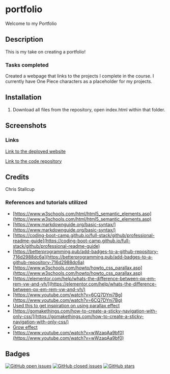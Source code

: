 # **portfolio**

Welcome to my Portfolio



## Description

This is my take on creating a portfolio!

### **Tasks completed**
Created a webpage that links to the projects I complete in the course. I currently have One Piece characters as a placeholder for my projects.

## Installation

1. Download all files from the repository, open index.html within that folder.



## Screenshots



### **Links**

[Link to the deployed website](https://mrtofuuu.github.io/portfolio/)

[Link to the code repository](https://github.com/MrTofuuu/portfolio)




## Credits
Chris Stallcup


### References and tutorials utilized
* [https://www.w3schools.com/html/html5_semantic_elements.asp](https://www.w3schools.com/html/html5_semantic_elements.asp)
* [https://www.markdownguide.org/basic-syntax/](https://www.markdownguide.org/basic-syntax/)
* [https://coding-boot-camp.github.io/full-stack/github/professional-readme-guide](https://coding-boot-camp.github.io/full-stack/github/professional-readme-guide)
* [https://betterprogramming.pub/add-badges-to-a-github-repository-716d2988dc6a](https://betterprogramming.pub/add-badges-to-a-github-repository-716d2988dc6a)
* [https://www.w3schools.com/howto/howto_css_parallax.asp](https://www.w3schools.com/howto/howto_css_parallax.asp)
* [https://elementor.com/help/whats-the-difference-between-px-em-rem-vw-and-vh/](https://elementor.com/help/whats-the-difference-between-px-em-rem-vw-and-vh/)
* [https://www.youtube.com/watch?v=6CQ7DYni7Bg](https://www.youtube.com/watch?v=6CQ7DYni7Bg)
* [Used this to get inspiration on using parallax effect](https://the-goonies.webflow.io/)
* [https://gomakethings.com/how-to-create-a-sticky-navigation-with-only-css/](https://gomakethings.com/how-to-create-a-sticky-navigation-with-only-css/)
* [Grow effect](https://travis.media/how-to-make-an-item-grow-on-hover-with-css/)
* [https://www.youtube.com/watch?v=wWzaqAa9bf0](https://www.youtube.com/watch?v=wWzaqAa9bf0)

## Badges

[![GitHub open issues](https://img.shields.io/github/issues/MrTofuuu/portfolio?style=for-the-badge)](https://github.com/MrTofuuu/portfolio/issues)
[![GitHub closed issues](https://img.shields.io/github/issues-closed/MrTofuuu/portfolio?style=for-the-badge)](https://img.shields.io/github/issues-closed/MrTofuuu/portfolio?style=for-the-badge)
[![GitHub stars](https://img.shields.io/github/stars/MrTofuuu/portfolio?style=for-the-badge)](https://github.com/MrTofuuu/portfolio/stargazers)








